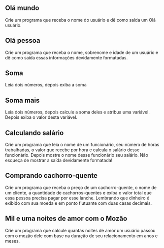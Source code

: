 ## Olá mundo 

Crie um programa que receba o nome do usuário e dê como saída um Olá usuário.

## Olá pessoa 

Crie um programa que receba o nome, sobrenome e idade de um usuário e dê como saída essas informações devidamente formatadas.

## Soma

Leia dois números, depois exiba a soma 

## Soma mais

Leia dois números, depois calcule a soma deles e atribua uma variável. Depois exiba o valor desta variável.

## Calculando salário

Crie um programa que leia o nome de um funcionário, seu número de horas trabalhadas, o valor que recebe por hora e calcula o salário desse funcionário. Depois mostre o nome desse funcionário seu salário. Não esqueça de mostrar a saída devidamente formatada!

## Comprando cachorro-quente

Crie um programa que receba o preço de um cachorro-quente, o nome de um cliente, a quantidade de cachorros-quentes e exiba o valor total que essa pessoa precisa pagar por esse lanche. Lembrando que dinheiro é exibido com sua moeda e em ponto flutuante com duas casas decimais.

## Mil e uma noites de amor com o Mozão

Crie um programa que calcule quantas noites de amor um usuário passou com o mozão dele com base na duração de seu relacionamento em anos e meses.